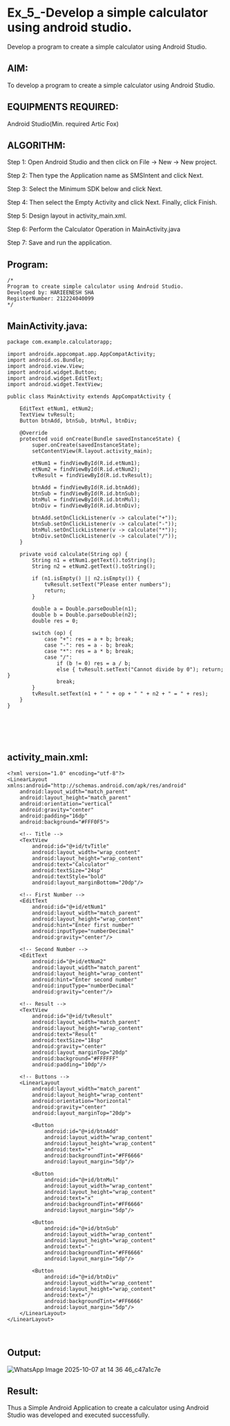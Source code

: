 # Ex_5_-Develop a simple calculator using android studio.
Develop a program to create a simple calculator using Android Studio.

## AIM:
To develop a program to create a simple calculator using Android Studio.

## EQUIPMENTS REQUIRED:

Android Studio(Min. required Artic Fox)


## ALGORITHM:
Step 1: Open Android Studio and then click on File -> New -> New project.

Step 2: Then type the Application name as SMSIntent and click Next.

Step 3: Select the Minimum SDK below and click Next.

Step 4: Then select the Empty Activity and click Next. Finally, click Finish.

Step 5: Design layout in activity_main.xml.

Step 6: Perform the Calculator Operation in MainActivity.java

Step 7: Save and run the application.


## Program:
 ```
/*
Program to create simple calculator using Android Studio.
Developed by: HARIEENESH SHA
RegisterNumber: 212224040099 
*/
```

## MainActivity.java:
```
package com.example.calculatorapp;

import androidx.appcompat.app.AppCompatActivity;
import android.os.Bundle;
import android.view.View;
import android.widget.Button;
import android.widget.EditText;
import android.widget.TextView;

public class MainActivity extends AppCompatActivity {

    EditText etNum1, etNum2;
    TextView tvResult;
    Button btnAdd, btnSub, btnMul, btnDiv;

    @Override
    protected void onCreate(Bundle savedInstanceState) {
        super.onCreate(savedInstanceState);
        setContentView(R.layout.activity_main);

        etNum1 = findViewById(R.id.etNum1);
        etNum2 = findViewById(R.id.etNum2);
        tvResult = findViewById(R.id.tvResult);

        btnAdd = findViewById(R.id.btnAdd);
        btnSub = findViewById(R.id.btnSub);
        btnMul = findViewById(R.id.btnMul);
        btnDiv = findViewById(R.id.btnDiv);

        btnAdd.setOnClickListener(v -> calculate("+"));
        btnSub.setOnClickListener(v -> calculate("-"));
        btnMul.setOnClickListener(v -> calculate("*"));
        btnDiv.setOnClickListener(v -> calculate("/"));
    }

    private void calculate(String op) {
        String n1 = etNum1.getText().toString();
        String n2 = etNum2.getText().toString();

        if (n1.isEmpty() || n2.isEmpty()) {
            tvResult.setText("Please enter numbers");
            return;
        }

        double a = Double.parseDouble(n1);
        double b = Double.parseDouble(n2);
        double res = 0;

        switch (op) {
            case "+": res = a + b; break;
            case "-": res = a - b; break;
            case "*": res = a * b; break;
            case "/":
                if (b != 0) res = a / b;
                else { tvResult.setText("Cannot divide by 0"); return; }
                break;
        }
        tvResult.setText(n1 + " " + op + " " + n2 + " = " + res);
    }
}






```
## activity_main.xml:
```
<?xml version="1.0" encoding="utf-8"?>
<LinearLayout xmlns:android="http://schemas.android.com/apk/res/android"
    android:layout_width="match_parent"
    android:layout_height="match_parent"
    android:orientation="vertical"
    android:gravity="center"
    android:padding="16dp"
    android:background="#FFF0F5">

    <!-- Title -->
    <TextView
        android:id="@+id/tvTitle"
        android:layout_width="wrap_content"
        android:layout_height="wrap_content"
        android:text="Calculator"
        android:textSize="24sp"
        android:textStyle="bold"
        android:layout_marginBottom="20dp"/>

    <!-- First Number -->
    <EditText
        android:id="@+id/etNum1"
        android:layout_width="match_parent"
        android:layout_height="wrap_content"
        android:hint="Enter first number"
        android:inputType="numberDecimal"
        android:gravity="center"/>

    <!-- Second Number -->
    <EditText
        android:id="@+id/etNum2"
        android:layout_width="match_parent"
        android:layout_height="wrap_content"
        android:hint="Enter second number"
        android:inputType="numberDecimal"
        android:gravity="center"/>

    <!-- Result -->
    <TextView
        android:id="@+id/tvResult"
        android:layout_width="match_parent"
        android:layout_height="wrap_content"
        android:text="Result"
        android:textSize="18sp"
        android:gravity="center"
        android:layout_marginTop="20dp"
        android:background="#FFFFFF"
        android:padding="10dp"/>

    <!-- Buttons -->
    <LinearLayout
        android:layout_width="match_parent"
        android:layout_height="wrap_content"
        android:orientation="horizontal"
        android:gravity="center"
        android:layout_marginTop="20dp">

        <Button
            android:id="@+id/btnAdd"
            android:layout_width="wrap_content"
            android:layout_height="wrap_content"
            android:text="+"
            android:backgroundTint="#FF6666"
            android:layout_margin="5dp"/>

        <Button
            android:id="@+id/btnMul"
            android:layout_width="wrap_content"
            android:layout_height="wrap_content"
            android:text="x"
            android:backgroundTint="#FF6666"
            android:layout_margin="5dp"/>

        <Button
            android:id="@+id/btnSub"
            android:layout_width="wrap_content"
            android:layout_height="wrap_content"
            android:text="-"
            android:backgroundTint="#FF6666"
            android:layout_margin="5dp"/>

        <Button
            android:id="@+id/btnDiv"
            android:layout_width="wrap_content"
            android:layout_height="wrap_content"
            android:text="/"
            android:backgroundTint="#FF6666"
            android:layout_margin="5dp"/>
    </LinearLayout>
</LinearLayout>



```

## Output:

![WhatsApp Image 2025-10-07 at 14 36 46_c47a1c7e](https://github.com/user-attachments/assets/788edd3b-83c8-4d4d-beaf-b1ae583b3db0)



## Result:
Thus a Simple Android Application to create a calculator using Android Studio was developed and executed successfully.
